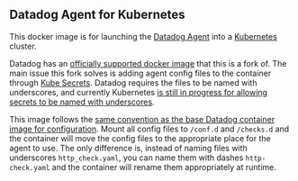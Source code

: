 ## Datadog Agent for Kubernetes

This docker image is for launching the [Datadog Agent](http://docs.datadoghq.com/guides/basic_agent_usage/) into a [Kubernetes](http://kubernetes.io/) cluster.

Datadog has an [officially supported docker image](https://github.com/DataDog/docker-dd-agent) that this is a fork of. The main issue this fork solves
is adding agent config files to the container through [Kube Secrets](http://kubernetes.io/docs/user-guide/secrets/). Datadog requires the files to be named with underscores, and currently
Kubernetes [is still in progress for allowing secrets to be named with underscores](https://github.com/kubernetes/kubernetes/pull/25458).

This image follows the [same convention as the base Datadog container image for configuration](https://github.com/DataDog/docker-dd-agent#enabling-integrations).
Mount all config files to `/conf.d` and `/checks.d` and the container will move the config files to the appropriate place for the agent to use.
The only difference is, instead of naming files with underscores `http_check.yaml`, you can name them with dashes `http-check.yaml` and the container
will rename them appropriately at runtime.
